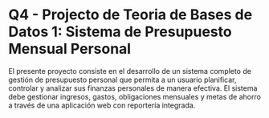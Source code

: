 # Q4 - Projecto de Teoria de Bases de Datos 1: Sistema de Presupuesto Mensual Personal
El presente proyecto consiste en el desarrollo de un sistema completo de gestión de presupuesto personal que permita a un usuario planificar, controlar y analizar sus finanzas personales de manera efectiva. El sistema debe gestionar ingresos, gastos, obligaciones mensuales y metas de ahorro a través de una aplicación web con reportería integrada.

